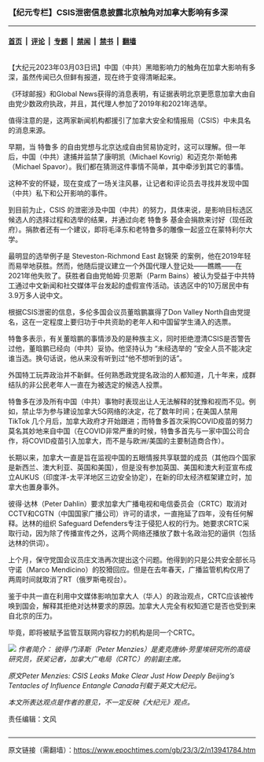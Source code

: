 ### 【纪元专栏】CSIS泄密信息披露北京触角对加拿大影响有多深

---

#### [首页](../../../..?n13941784) &nbsp;|&nbsp; [评论](../../../../../epoch-comment?n13941784) &nbsp;|&nbsp; [专题](../../../../../epoch-special?n13941784) &nbsp;|&nbsp; [禁闻](../../../../../epoch-news?n13941784) &nbsp;|&nbsp; [禁书](../../../../../books?n13941784) &nbsp;|&nbsp; [翻墙](https://github.com/gfw-breaker/nogfw/blob/master/README.md?n13941784)


<div class="column" id="artbody" itemprop="articleBody">
 <!-- article content begin -->
 <p>
  【大纪元2023年03月03日讯】中国（中共）黑暗影响力的触角在加拿大影响有多深，虽然传闻已久但鲜有报道，现在终于变得清晰起来。
 </p>
 <p>
  《环球邮报》和Global News获得的消息表明，有证据表明北京更愿意加拿大由自由党少数政府执政，并且，其代理人参加了2019年和2021年选举。
 </p>
 <p>
  值得注意的是，这两家新闻机构都援引了加拿大安全和情报局（CSIS）中未具名的消息来源。
 </p>
 <p>
  早期，当
  <ok href="https://www.epochtimes.com/gb/tag/%E7%89%B9%E9%B2%81%E5%A4%9A.html">
   特鲁多
  </ok>
  的自由党想与北京达成自由贸易协定时，这可以理解。但一年后，中国（中共）逮捕并监禁了康明凯（Michael Kovrig）和迈克尔·斯帕弗（Michael Spavor）。我们都在猜测这件事情不简单，其中牵涉到其它的事情。
 </p>
 <p>
  这种不安的怀疑，现在变成了一场关注风暴，让记者和评论员去寻找并发现中国（中共）私下和公开影响的事件。
 </p>
 <p>
  到目前为止，CSIS 的泄密涉及中国（中共）的努力，具体来说，是影响目标选区候选人的选择过程和选举的结果，并通过向老
  <ok href="https://www.epochtimes.com/gb/tag/%E7%89%B9%E9%B2%81%E5%A4%9A.html">
   特鲁多
  </ok>
  基金会捐款来讨好（现任政府）。捐款者还有一个建议，即将毛泽东和老特鲁多的雕像一起竖立在蒙特利尔大学。
 </p>
 <p>
  最明显的选举例子是 Steveston-Richmond East
  <ok href="https://www.epochtimes.com/gb/tag/%E8%B5%B5%E9%94%A6%E8%8D%A3.html">
   赵锦荣
  </ok>
  的案例，他在2019年轻而易举地获胜。然而，他随后提议建立一个外国代理人登记处——瞧瞧——在2021年他失败了。获胜者自由党帕姆·贝恩斯（Parm Bains）被认为受益于中共特工通过中文新闻和社交媒体平台发起的虚假宣传活动。该选区中的10万居民中有3.9万多人说中文。
 </p>
 <p>
  根据CSIS泄密的信息，多伦多国会议员董晗鹏赢得了Don Valley North自由党提名，这在一定程度上要归功于中共资助的老年人和中国留学生涌入的选票。
 </p>
 <p>
  特鲁多表示，有关董晗鹏的事情涉及的是种族主义，同时拒绝澄清CSIS是否警告过他，董晗鹏已经向（中共）妥协。他坚持认为 “未经选举的 ”安全人员不能决定谁当选。换句话说，他从来没有听到过“他不想听到的话”。
 </p>
 <p>
  外国特工玩弄政治并不新鲜。任何熟悉政党提名政治的人都知道，几十年来，成群结队的非公民老年人一直在为被选定的候选人投票。
 </p>
 <p>
  特鲁多在涉及所有中国（中共）事物时表现出让人无法解释的犹豫和视而不见。例如，禁止华为参与建设加拿大5G网络的决定，花了数年时间；在美国人禁用TikTok 几个月后，加拿大政府才开始跟进；而特鲁多首次采购COVID疫苗的努力莫名其妙地来自中国（在COVID非常严重的时候，特鲁多首先与一家中国公司合作，将COVID疫苗引入加拿大，而不是与欧洲/美国的主要制造商合作）。
 </p>
 <p>
  长期以来，加拿大一直是旨在监视中国的五眼情报共享联盟的成员（其他四个国家是新西兰、澳大利亚、英国和美国），但是没有参加英国、美国和澳大利亚宣布成立AUKUS（印度洋-太平洋地区三边安全协定），在新的印太经济框架建立时，加拿大也置身事外。
 </p>
 <p>
  彼得·达林（Peter Dahlin）要求加拿大广播电视和电信委员会（CRTC）取消对CCTV和CGTN（中国国家广播公司）许可的请求，一直拖延了四年，没有任何解释。达林的组织 Safeguard Defenders专注于侵犯人权的行为。她要求CRTC采取行动，因为除了传播宣传之外，这两个网络还播放了数十名政治犯的逼供（包括达林的供词）。
 </p>
 <p>
  上个月，保守党国会议员庄文浩再次提出这个问题。他得到的只是公共安全部长马守诺（Marco Mendicino）的狡猾回应。但是在去年春天，广播监管机构仅用了两周时间就取消了RT（俄罗斯电视台）。
 </p>
 <p>
  鉴于中共一直在利用中文媒体影响加拿大人（华人）的政治观点，CRTC应该被传唤到国会，解释其拒绝对达林要求的原因。加拿大人完全有权知道它是否也受到来自北京的压力。
 </p>
 <p class="LC20lb MBeuO DKV0Md">
  毕竟，即将被赋予监管互联网内容权力的机构是同一个CRTC。
 </p>
 <p>
  <em>
   <img class="" src="https://i.epochtimes.com/assets/uploads/2022/03/id13620366-WEB_PeterMenzies2.jpg">
    作者简介：
   </img>
  </em>
  <em>
   彼得·门泽斯（Peter Menzies）是麦克唐纳-劳里埃研究所的高级研究员，获奖记者，加拿大广电局（CRTC）的前副主席。
  </em>
 </p>
 <p>
  <em>
   原文Peter Menzies: CSIS Leaks Make Clear Just How Deeply Beijing’s Tentacles of Influence Entangle Canada刊载于英文大纪元。
  </em>
 </p>
 <p>
  <em>
   本文所表达观点是作者的意见，不一定反映《大纪元》观点。
  </em>
 </p>
 <p>
  责任编辑：文风
 </p>
 <!-- article content end -->
</div>


---

原文链接（需翻墙）：https://www.epochtimes.com/gb/23/3/2/n13941784.htm